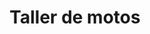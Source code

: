 ---
title: "Taller de motos"
url: /comuna-3-manrique/taller-de-motos-calle-68/
shop: reparación de automóviles
---